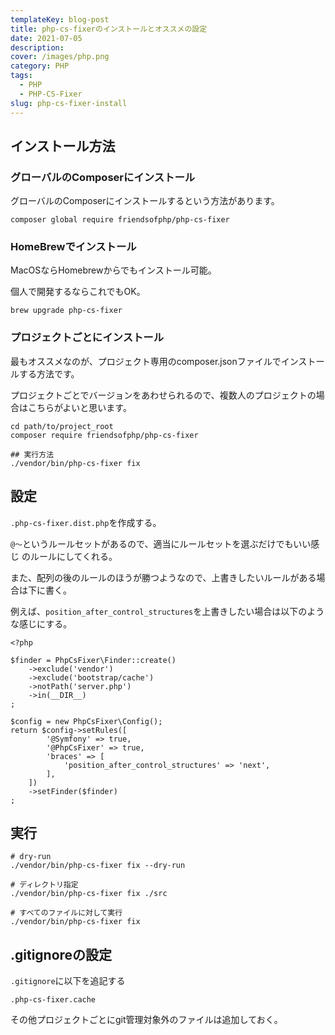 ```yaml
---
templateKey: blog-post
title: php-cs-fixerのインストールとオススメの設定
date: 2021-07-05
description: 
cover: /images/php.png
category: PHP
tags:
  - PHP
  - PHP-CS-Fixer
slug: php-cs-fixer-install
---
```


## インストール方法

### グローバルのComposerにインストール

グローバルのComposerにインストールするという方法があります。

```shell
composer global require friendsofphp/php-cs-fixer
```

### HomeBrewでインストール

MacOSならHomebrewからでもインストール可能。

個人で開発するならこれでもOK。

```shell
brew upgrade php-cs-fixer
```

### プロジェクトごとにインストール

最もオススメなのが、プロジェクト専用のcomposer.jsonファイルでインストールする方法です。

プロジェクトごとでバージョンをあわせられるので、複数人のプロジェクトの場合はこちらがよいと思います。

```shell
cd path/to/project_root
composer require friendsofphp/php-cs-fixer

## 実行方法
./vendor/bin/php-cs-fixer fix
```

## 設定

`.php-cs-fixer.dist.php`を作成する。

`@〜`というルールセットがあるので、適当にルールセットを選ぶだけでもいい感じ
のルールにしてくれる。

また、配列の後のルールのほうが勝つようなので、上書きしたいルールがある場合は下に書く。

例えば、`position_after_control_structures`を上書きしたい場合は以下のような感じにする。

```shell
<?php

$finder = PhpCsFixer\Finder::create()
    ->exclude('vendor')
    ->exclude('bootstrap/cache')
    ->notPath('server.php')
    ->in(__DIR__)
;

$config = new PhpCsFixer\Config();
return $config->setRules([
        '@Symfony' => true,
        '@PhpCsFixer' => true,
        'braces' => [
            'position_after_control_structures' => 'next',
        ],
    ])
    ->setFinder($finder)
;
```

## 実行

```shell
# dry-run
./vendor/bin/php-cs-fixer fix --dry-run

# ディレクトリ指定
./vendor/bin/php-cs-fixer fix ./src

# すべてのファイルに対して実行
./vendor/bin/php-cs-fixer fix
```

## .gitignoreの設定

`.gitignore`に以下を追記する

```shell
.php-cs-fixer.cache
```

その他プロジェクトごとにgit管理対象外のファイルは追加しておく。

